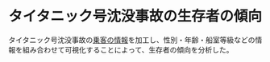 タイタニック号沈没事故の生存者の傾向
====

タイタニック号沈没事故の[乗客の情報](https://signate.jp/competitions/102/data)を加工し、性別・年齢・船室等級などの情報を組み合わせて可視化することによって、生存者の傾向を分析した。